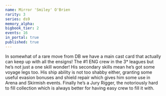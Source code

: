 ```yaml
---
name: Mirror 'Smiley' O'Brien
rarity: 3
series: ds9
memory_alpha:
bigbook_tier: 2
events: 16
in_portal: true
published: true
---
```


In somewhat of a rare move from DB we have a main cast card that actually can keep up with all the ensigns! The #1 ENG crew in the 3* leagues but he’s not just a one skill wonder! His secondary skills mean he’s got some voyage legs too. His ship ability is not too shabby either, granting some useful evasion bonuses and shield repair which gives him some use in Arena and Skirmish events. Finally he’s a Jury Rigger, the notoriously hard to fill collection which is always better for having easy crew to fill it with.
